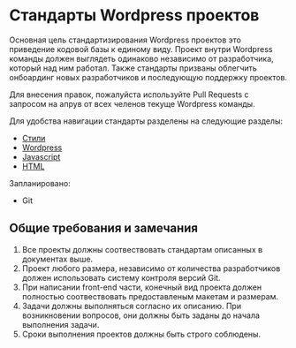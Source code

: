# Стандарты Wordpress проектов

Основная цель стандартизирования Wordpress проектов это приведение кодовой базы к единому виду. Проект внутри Wordpress команды должен выглядеть одинаково независимо от разработчика, который над ним работал. Также стандарты призваны облегчить онбоардинг новых разработчиков и последующую поддержку проектов.

Для внесения правок, пожалуйста используйте Pull Requests c запросом на апрув от всех челенов текуще Wordpress команды.

Для удобства навигации стандарты разделены на следующие разделы:

* [Стили](https://github.com/Syndicode/wp_standarts/blob/master/styles.md)
* [Wordpress](https://github.com/Syndicode/wp_standarts/blob/master/wordpress.md)
* [Javascript](https://github.com/Syndicode/wp_standarts/blob/master/javascript.md)
* [HTML](https://github.com/Syndicode/wp_standarts/blob/master/html.md)

Запланировано:

* Git

## Общие требования и замечания

1. Все проекты должны соотвествовать стандартам описанных в документах выше.
2. Проект любого размера, независимо от количества разработчиков должен использовать систему контроля версий Git.
3. При написании front-end части, конечный вид проекта должен полностью соотвествовать предоставленым макетам и размерам.
4. Задачи должны выполняться согласно их описанию. При возникновении вопросов, они должны быть заданы до начала выполнения задачи.
5. Сроки выполнения проектов должны быть строго соблюдены.
